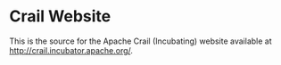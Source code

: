 Crail Website
================================

This is the source for the Apache Crail (Incubating) website available at http://crail.incubator.apache.org/. 
